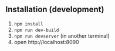 ## Installation (development)

1. ```npm install```
2. ```npm run dev-build```
3. ```npm run devserver``` (in another terminal)
5. open http://localhost:8090